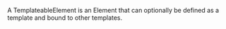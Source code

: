 A TemplateableElement is an Element that can optionally be defined as a template and bound to other templates.